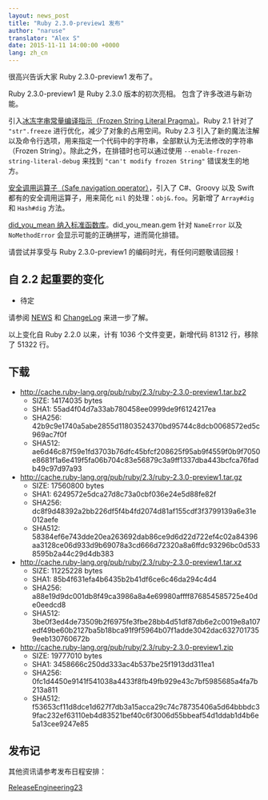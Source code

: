 ```yaml
---
layout: news_post
title: "Ruby 2.3.0-preview1 发布"
author: "naruse"
translator: "Alex S"
date: 2015-11-11 14:00:00 +0000
lang: zh_cn
---
```


很高兴告诉大家 Ruby 2.3.0-preview1 发布了。

Ruby 2.3.0-preview1 是 Ruby 2.3.0 版本的初次亮相。
包含了许多改进与新功能。

引入[冰冻字串常量编译指示（Frozen String Literal
Pragma）](https://bugs.ruby-lang.org/issues/11473)。Ruby 2.1 针对了 `"str".freeze` 进行优化，减少了对象的占用空间。Ruby 2.3 引入了新的魔法注解以及命令行选项，用来指定一个代码中的字符串，全部默认为无法修改的字符串（Frozen String）。除此之外，在排错时也可以通过使用 `--enable-frozen-string-literal-debug` 来找到 `"can't modify frozen String"` 错误发生的地方。

[安全调用运算子（Safe navigation operator）](https://bugs.ruby-lang.org/issues/11537)，引入了 C#、Groovy 以及 Swift 都有的安全调用运算子，用来简化 `nil` 的处理：`obj&.foo`。另新增了 `Array#dig` 和 `Hash#dig` 方法。

[did_you_mean 纳入标准函数库](https://bugs.ruby-lang.org/issues/11252)。did_you_mean.gem 针对 `NameError` 以及 `NoMethodError` 会显示可能的正确拼写，进而简化排错。

请尝试并享受与 Ruby 2.3.0-preview1 的编码时光，有任何问题敬请回报！

## 自 2.2 起重要的变化

* 待定

请参阅 [NEWS](https://github.com/ruby/ruby/blob/v2_3_0_preview1/NEWS) 和
[ChangeLog](https://github.com/ruby/ruby/blob/v2_3_0_preview1/ChangeLog)
来进一步了解。

以上变化自 Ruby 2.2.0 以来，计有 1036 个文件变更，新增代码 81312 行，移除了 51322 行。

## 下载

* <http://cache.ruby-lang.org/pub/ruby/2.3/ruby-2.3.0-preview1.tar.bz2>
  * SIZE:   14174035 bytes
  * SHA1:   55ad4f04d7a33ab780458ee0999de9f6124217ea
  * SHA256: 42b9c9e1740a5abe2855d11803524370bd95744c8dcb0068572ed5c969ac7f0f
  * SHA512: ae6d46c87f59e1fd3703b76dfc45bfcf208625f95ab9f4559f0b9f7050e8681f1a6e419f5fa06b704c83e56879c3a9ff1337dba443bcfca76fadb49c97d97a93
* <http://cache.ruby-lang.org/pub/ruby/2.3/ruby-2.3.0-preview1.tar.gz>
  * SIZE:   17560800 bytes
  * SHA1:   6249572e5dca27d8c73a0cbf036e24e5d88fe82f
  * SHA256: dc8f9d48392a2bb226df5f4b4fd2074d81af155cdf3f3799139a6e31e012aefe
  * SHA512: 58384ef6e743dde20ea263692dab86ce9d6d22d722ef4c02a84396aa3128ce06d933d9b69078a3cd666d72320a8a6ffdc93296bc0d5338595b2a44c29d4db383
* <http://cache.ruby-lang.org/pub/ruby/2.3/ruby-2.3.0-preview1.tar.xz>
  * SIZE:   11225228 bytes
  * SHA1:   85b4f631efa4b6435b2b41df6ce6c46da294c4d4
  * SHA256: a88e19d9dc001db8f49ca3986a8a4e69980affff876854585725e40de0eedcd8
  * SHA512: 3be0f3ed4de73509b2f6975fe3fbe28bb4d51df87db6e2c0019e8a107edf49be60b2127ba5b18bca91f9f5964b07f1adde3042dac6327017359eeb130760672b
* <http://cache.ruby-lang.org/pub/ruby/2.3/ruby-2.3.0-preview1.zip>
  * SIZE:   19777010 bytes
  * SHA1:   3458666c250dd333ac4b537be25f1913dd311ea1
  * SHA256: 0fc1d4450e9141f541038a4433f8fb49fb929e43c7bf5985685a4fa7b213a811
  * SHA512: f53653cf11d8dce1d627f7db3a15acca29c74c78735406a5d64bbbdc39fac232ef63110eb4d83521bef40c6f3006d55bbeaf54d1ddab1d4b6e5a13cee9247e85

## 发布记

其他资讯请参考发布日程安排：

[ReleaseEngineering23](http://bugs.ruby-lang.org/projects/ruby-trunk/wiki/ReleaseEngineering23)

